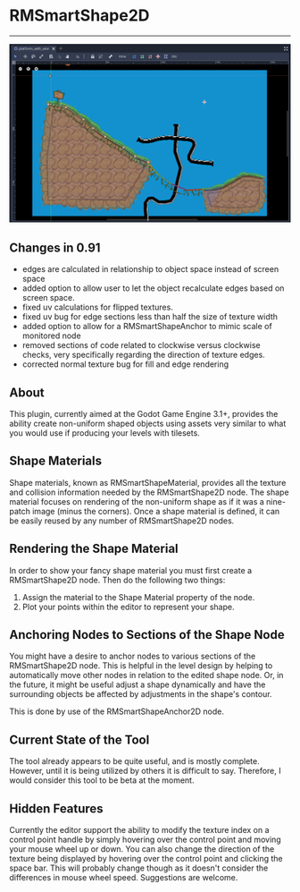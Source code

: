 # RMSmartShape2D
---
![sample image](addons/rmsmartshape/sample/sample_screen.PNG)

## Changes in 0.91
- edges are calculated in relationship to object space instead of screen space
- added option to allow user to let the object recalculate edges based on screen space.
- fixed uv calculations for flipped textures.
- fixed uv bug for edge sections less than half the size of texture width
- added option to allow for a RMSmartShapeAnchor to mimic scale of monitored node
- removed sections of code related to clockwise versus clockwise checks, very specifically regarding the direction of texture edges.
- corrected normal texture bug for fill and edge rendering  


## About
This plugin, currently aimed at the Godot Game Engine 3.1+, provides the ability create non-uniform shaped objects using assets very similar to what you would use if producing your levels with tilesets.

## Shape Materials
Shape materials, known as RMSmartShapeMaterial, provides all the texture and collision information needed by the RMSmartShape2D node.  The shape material focuses on rendering of the non-uniform shape as if it was a nine-patch image (minus the corners).  Once a shape material is defined, it can be easily reused by any number of RMSmartShape2D nodes.

## Rendering the Shape Material
In order to show your fancy shape material you must first create a RMSmartShape2D node.  Then do the following two things:
1. Assign the material to the Shape Material property of the node.
2. Plot your points within the editor to represent your shape.

## Anchoring Nodes to Sections of the Shape Node
You might have a desire to anchor nodes to various sections of the RMSmartShape2D node.  This is helpful in the level design by helping to automatically move other nodes in relation to the edited shape node.  Or, in the future, it might be useful adjust a shape dynamically and have the surrounding objects be affected by adjustments in the shape's contour.

This is done by use of the RMSmartShapeAnchor2D node.

## Current State of the Tool
The tool already appears to be quite useful, and is mostly complete.  However, until it is being utilized by others it is difficult to say.  Therefore, I would consider this tool to be beta at the moment.

## Hidden Features
Currently the editor support the ability to modify the texture index on a control point handle by simply hovering over the control point and moving your mouse wheel up or down.  You can also change the direction of the texture being displayed by hovering over the control point and clicking the space bar.  This will probably change though as it doesn't consider the differences in mouse wheel speed.  Suggestions are welcome.

